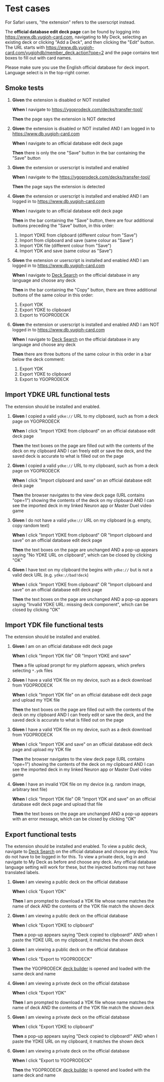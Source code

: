 # Test cases

For Safari users, "the extension" refers to the userscript instead.

The **official database edit deck page** can be found by logging into https://www.db.yugioh-card.com, navigating to My Deck,
selecting an existing deck or clicking "Add a Deck", and then clicking the "Edit" button.
The URL starts with https://www.db.yugioh-card.com/yugiohdb/member_deck.action?ope=2
and the page contains text boxes to fill out with card names.

Please make sure you use the English official database for deck import. Language select is in the top-right corner.

## Smoke tests

1. **Given** the extension is disabled or NOT installed

   **When** I navigate to https://ygoprodeck.com/decks/transfer-tool/

   **Then** the page says the extension is NOT detected

1. **Given** the extension is disabled or NOT installed AND I am logged in to https://www.db.yugioh-card.com

   **When** I navigate to an official database edit deck page

   **Then** there is only the one "Save" button in the bar containing the "Save" button

1. **Given** the extension or userscript is installed and enabled

   **When** I navigate to the https://ygoprodeck.com/decks/transfer-tool/

   **Then** the page says the extension is detected

1. **Given** the extension or userscript is installed and enabled AND I am logged in to https://www.db.yugioh-card.com

   **When** I navigate to an official database edit deck page

   **Then** in the bar containing the "Save" button, there are four additional buttons preceding the "Save" button, in this order:

   1. Import YDKE from clipboard (different colour from "Save")
   1. Import from clipboard and save (same colour as "Save")
   1. Import YDK file (different colour from "Save")
   1. Import YDK and save (same colour as "Save")

1. **Given** the extension or userscript is installed and enabled AND I am logged in to https://www.db.yugioh-card.com

   **When** I navigate to [Deck Search](https://www.db.yugioh-card.com/yugiohdb/deck_search.action) on the official database in any language and choose any deck

   **Then** in the bar containing the "Copy" button, there are three additional buttons of the same colour in this order:

   1. Export YDK
   1. Export YDKE to clipboard
   1. Export to YGOPRODECK

1. **Given** the extension or userscript is installed and enabled AND I am NOT logged in to https://www.db.yugioh-card.com

   **When** I navigate to [Deck Search](https://www.db.yugioh-card.com/yugiohdb/deck_search.action) on the official database in any language and choose any deck

   **Then** there are three buttons of the same colour in this order in a bar below the deck comment:

   1. Export YDK
   1. Export YDKE to clipboard
   1. Export to YGOPRODECK

## Import YDKE URL functional tests

The extension should be installed and enabled.

1. **Given** I copied a valid `ydke://` URL to my clipboard, such as from a deck page on YGOPRODECK

   **When** I click "Import YDKE from clipboard" on an official database edit deck page

   **Then** the text boxes on the page are filled out with the contents of the deck on my clipboard AND I can freely edit or save the deck, and the saved deck is accurate to what is filled out on the page

1. **Given** I copied a valid `ydke://` URL to my clipboard, such as from a deck page on YGOPRODECK

   **When** I click "Import clipboard and save" on an official database edit deck page

   **Then** the browser navigates to the view deck page (URL contains "ope=1") showing the contents of the deck on my clipboard AND I can see the imported deck in my linked Neuron app or Master Duel video game

1. **Given** I do not have a valid `ydke://` URL on my clipboard (e.g. empty, copy random text)

   **When** I click "Import YDKE from clipboard" OR "Import clipboard and save" on an official database edit deck page

   **Then** the text boxes on the page are unchanged AND a pop-up appears saying "No YDKE URL on clipboard", which can be closed by clicking "OK"

1. **Given** I have text on my clipboard the begins with `ydke://` but is not a valid deck URL (e.g. `ydke://bad!deck`)

   **When** I click "Import YDKE from clipboard" OR "Import clipboard and save" on an official database edit deck page

   **Then** the text boxes on the page are unchanged AND a pop-up appears saying "Invalid YDKE URL: missing deck component", which can be closed by clicking "OK"

## Import YDK file functional tests

The extension should be installed and enabled.

1. **Given** I am on an official database edit deck page

   **When** I click "Import YDK file" OR "Import YDKE and save"

   **Then** a file upload prompt for my platform appears, which prefers selecting `*.ydk` files

1. **Given** I have a valid YDK file on my device, such as a deck download from YGOPRODECK

   **When** I click "Import YDK file" on an official database edit deck page and upload my YDK file

   **Then** the text boxes on the page are filled out with the contents of the deck on my clipboard AND I can freely edit or save the deck, and the saved deck is accurate to what is filled out on the page

1. **Given** I have a valid YDK file on my device, such as a deck download from YGOPRODECK

   **When** I click "Import YDK and save" on an official database edit deck page and upload my YDK file

   **Then** the browser navigates to the view deck page (URL contains "ope=1") showing the contents of the deck on my clipboard AND I can see the imported deck in my linked Neuron app or Master Duel video game

1. **Given** I have an invalid YDK file on my device (e.g. random image, arbitrary text file)

   **When** I click "Import YDK file" OR "Import YDK and save" on an official database edit deck page and upload that file

   **Then** the text boxes on the page are unchanged AND a pop-up appears with an error message, which can be closed by clicking "OK"

## Export functional tests

The extension should be installed and enabled. To view a public deck, navigate to [Deck Search](https://www.db.yugioh-card.com/yugiohdb/deck_search.action)
on the official database and choose any deck. You do not have to be logged in for this. To view a private deck, log in
and navigate to My Deck as before and choose any deck. Any official database language setting will work for these, but
the injected buttons may not have translated labels.

1. **Given** I am viewing a public deck on the official database

   **When** I click "Export YDK"

   **Then** I am prompted to download a YDK file whose name matches the name of deck AND the contents of the YDK file match the shown deck

1. **Given** I am viewing a public deck on the official database

   **When** I click "Export YDKE to clipboard"

   **Then** a pop-up appears saying "Deck copied to clipboard!" AND when I paste the YDKE URL on my clipboard, it matches the shown deck

1. **Given** I am viewing a public deck on the official database

   **When** I click "Export to YGOPRODECK"

   **Then** the YGOPRODECK [deck builder](https://ygoprodeck.com/deckbuilder/) is opened and loaded with the same deck and name

1. **Given** I am viewing a private deck on the official database

   **When** I click "Export YDK"

   **Then** I am prompted to download a YDK file whose name matches the name of deck AND the contents of the YDK file match the shown deck

1. **Given** I am viewing a private deck on the official database

   **When** I click "Export YDKE to clipboard"

   **Then** a pop-up appears saying "Deck copied to clipboard!" AND when I paste the YDKE URL on my clipboard, it matches the shown deck

1. **Given** I am viewing a private deck on the official database

   **When** I click "Export to YGOPRODECK"

   **Then** the YGOPRODECK [deck builder](https://ygoprodeck.com/deckbuilder/) is opened and loaded with the same deck and name

